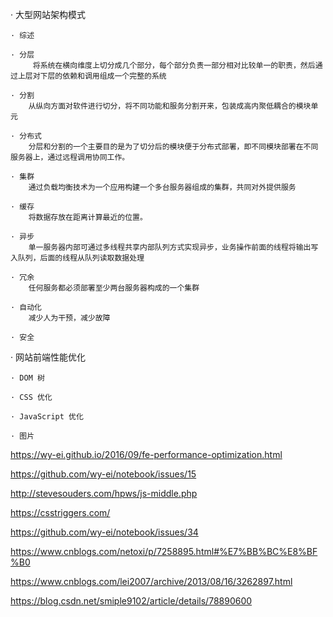 · 大型网站架构模式

    · 综述

    · 分层
         将系统在横向维度上切分成几个部分，每个部分负责一部分相对比较单一的职责，然后通过上层对下层的依赖和调用组成一个完整的系统
   
    · 分割
        从纵向方面对软件进行切分，将不同功能和服务分割开来，包装成高内聚低耦合的模块单元
    
    · 分布式
        分层和分割的一个主要目的是为了切分后的模块便于分布式部署，即不同模块部署在不同服务器上，通过远程调用协同工作。
    
    · 集群
        通过负载均衡技术为一个应用构建一个多台服务器组成的集群，共同对外提供服务
    
    · 缓存
        将数据存放在距离计算最近的位置。
    
    · 异步
        单一服务器内部可通过多线程共享内部队列方式实现异步，业务操作前面的线程将输出写入队列，后面的线程从队列读取数据处理
    
    · 冗余
        任何服务都必须部署至少两台服务器构成的一个集群
    
    · 自动化
        减少人为干预，减少故障
    
    · 安全
        

· 网站前端性能优化
    
    · DOM 树
    
    · CSS 优化

    · JavaScript 优化

    · 图片

https://wy-ei.github.io/2016/09/fe-performance-optimization.html


https://github.com/wy-ei/notebook/issues/15

http://stevesouders.com/hpws/js-middle.php

https://csstriggers.com/

https://github.com/wy-ei/notebook/issues/34

https://www.cnblogs.com/netoxi/p/7258895.html#%E7%BB%BC%E8%BF%B0

https://www.cnblogs.com/lei2007/archive/2013/08/16/3262897.html

https://blog.csdn.net/smiple9102/article/details/78890600

